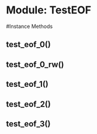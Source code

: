 # Module: TestEOF
    




#Instance Methods
## test_eof_0() [](#method-i-test_eof_0)

## test_eof_0_rw() [](#method-i-test_eof_0_rw)

## test_eof_1() [](#method-i-test_eof_1)

## test_eof_2() [](#method-i-test_eof_2)

## test_eof_3() [](#method-i-test_eof_3)

